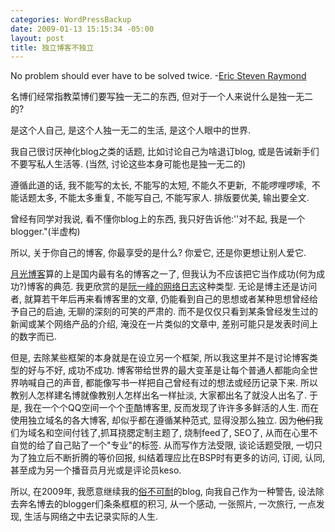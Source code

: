 ```yaml
--- 
categories: WordPressBackup
date: 2009-01-13 15:15:34 -05:00
layout: post
title: 独立博客不独立
---
```

No problem should ever have to be solved twice. -<a href="http://www.catb.org/~esr/faqs/hacker-howto.html" target="_blank">Eric Steven Raymond</a>

<a href="http://www.catb.org/~esr/faqs/hacker-howto.html" target="_blank"></a><!--more-->

名博们经常指教菜博们要写独一无二的东西, 但对于一个人来说什么是独一无二的?

是这个人自己, 是这个人独一无二的生活, 是这个人眼中的世界.

我自己很讨厌神化blog之类的话题, 比如讨论自己为啥退订blog, 或是告诫新手们不要写私人生活等. (当然, 讨论这些本身可能也是独一无二的)

遵循此道的话, 我不能写的太长, 不能写的太短, 不能久不更新,  不能啰哩啰嗦,  不能话题太多, 不能太多重复, 不能写自己, 不能写家人. 排版要优美, 输出要全文. 

曾经有同学对我说, 看不懂你blog上的东西, 我只好告诉他:''对不起, 我是一个blogger."(半虚构)

所以, 关于你自己的博客, 你最享受的是什么? 你爱它, 还是你更想让别人爱它.

<a href="http://www.williamlong.info/" target="_blank">月光博客</a>算的上是国内最有名的博客之一了, 但我认为不应该把它当作成功(何为成功?)博客的典范. 我更欣赏的是<a href="http://www.ruanyifeng.com/blog/" target="_blank">阮一峰的网络日志</a>这种类型. 无论是博主还是访问者, 就算若干年后再来看博客里的文章, 仍能看到自己的思想或者某种思想曾经给予自己的启迪, 无聊的深刻的可笑的严肃的. 而不是仅仅只看到某条曾经发生过的新闻或某个网络产品的介绍, 淹没在一片类似的文章中, 差别可能只是发表时间上的数字而已.

但是, 去除某些框架的本身就是在设立另一个框架, 所以我这里并不是讨论博客类型的好与不好, 成功不成功. 博客带给世界的最大变革是让每个普通人都能向全世界呐喊自己的声音, 都能像写书一样把自己曾经有过的想法或经历记录下来. 所以教别人怎样建名博就像教别人怎样出名一样扯淡, 大家都出名了就没人出名了. 于是, 我在一个个QQ空间一个个歪酷博客里, 反而发现了许许多多鲜活的人生. 而在使用独立域名的各大博客, 却似乎都在遵循某种范式, 显得没那么独立. 因为<span style="text-decoration:line-through;">他们</span>我们为域名和空间付钱了,抓耳挠腮定制主题了, 烧制feed了, SEO了, 从而在心里不自觉的给了自己贴了一个"专业"的标签. 从而写作方法受限, 谈论话题受限, 一切只为了独立后不断折腾的等价回报, 纠结着理应比在BSP时有更多的访问, 订阅, 认同, 甚至成为另一个播音员月光或是评论员keso.

所以, 在2009年, 我愿意继续我的<a href="http://www.google.com/search?hl=en&amp;rlz=1C1GGLS_enUS291US307&amp;q=我愿意保留我的俗不可耐的名字&amp;btnG=Search" target="_blank">俗不可耐</a>的blog, 向我自己作为一种警告, 设法除去奔名博去的blogger们条条框框的积习, 从一个感动, 一张照片, 一次旅行, 一点发现, 生活与网络之中去记录实际的人生.
